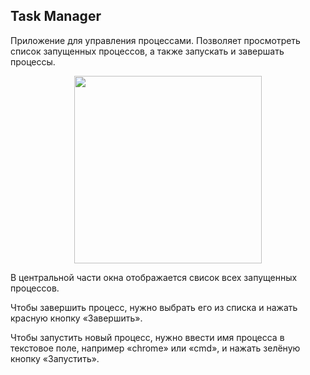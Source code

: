 ## Task Manager

Приложение для управления процессами. Позволяет просмотреть список запущенных процессов, а также запускать и завершать процессы.

<p align="center">
  <img width="300" src="https://github.com/user-attachments/assets/74e3ba79-613b-4e55-9526-2bc9d285aacc">
</p>

В центральной части окна отображается свисок всех запущенных процессов.

Чтобы завершить процесс, нужно выбрать его из списка и нажать красную кнопку «Завершить».

Чтобы запустить новый процесс, нужно ввести имя процесса в текстовое поле, например «chrome» или «cmd», и нажать зелёную кнопку «Запустить».
